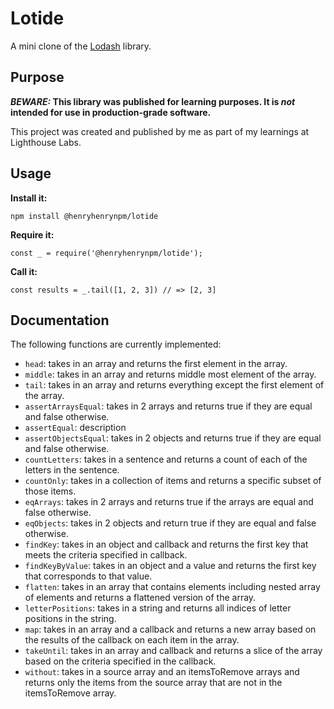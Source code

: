 # Lotide

A mini clone of the [Lodash](https://lodash.com) library.

## Purpose

**_BEWARE:_ This library was published for learning purposes. It is _not_ intended for use in production-grade software.**

This project was created and published by me as part of my learnings at Lighthouse Labs.

## Usage

**Install it:**

`npm install @henryhenrynpm/lotide`

**Require it:**

`const _ = require('@henryhenrynpm/lotide');`

**Call it:**

`const results = _.tail([1, 2, 3]) // => [2, 3]`

## Documentation

The following functions are currently implemented:

- `head`: takes in an array and returns the first element in the array.
- `middle`: takes in an array and returns middle most element of the array.
- `tail`: takes in an array and returns everything except the first element of the array.
- `assertArraysEqual`: takes in 2 arrays and returns true if they are equal and false otherwise.
- `assertEqual`: description
- `assertObjectsEqual`: takes in 2 objects and returns true if they are equal and false otherwise.
- `countLetters`: takes in a sentence and returns a count of each of the letters in the sentence.
- `countOnly`: takes in a collection of items and returns a specific subset of those items.
- `eqArrays`: takes in 2 arrays and returns true if the arrays are equal and false otherwise.
- `eqObjects`: takes in 2 objects and return true if they are equal and false otherwise.
- `findKey`: takes in an object and callback and returns the first key that meets the criteria specified in callback.
- `findKeyByValue`: takes in an object and a value and returns the first key that corresponds to that value.
- `flatten`: takes in an array that contains elements including nested array of elements and returns a flattened version of the array.
- `letterPositions`: takes in a string and returns all indices of letter positions in the string.
- `map`: takes in an array and a callback and returns a new array based on the results of the callback on each item in the array.
- `takeUntil`: takes in an array and callback and returns a slice of the array based on the criteria specified in the callback.
- `without`: takes in a source array and an itemsToRemove arrays and returns only the items from the source array that are not in the itemsToRemove array.
